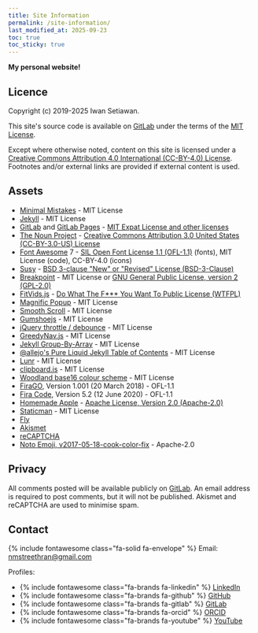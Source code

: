 ```yaml
---
title: Site Information
permalink: /site-information/
last_modified_at: 2025-09-23
toc: true
toc_sticky: true
---
```


**My personal website!**

## Licence

Copyright (c) 2019-2025 Iwan Setiawan.

This site's source code is available on [GitLab](https://gitlab.com/nithiya/nithiya.gitlab.io) under the terms of the [MIT License](https://opensource.org/license/mit).

Except where otherwise noted, content on this site is licensed under a [Creative Commons Attribution 4.0 International (CC-BY-4.0) License](https://creativecommons.org/licenses/by/4.0/).
Footnotes and/or external links are provided if external content is used.

## Assets

- [Minimal Mistakes](https://mademistakes.com/work/jekyll-themes/minimal-mistakes/) - MIT License
- [Jekyll](https://jekyllrb.com/) - MIT License
- [GitLab](https://about.gitlab.com/) and [GitLab Pages](https://docs.gitlab.com/user/project/pages/) - [MIT Expat License and other licenses](https://gitlab.com/gitlab-org/gitlab/blob/master/LICENSE)
- [The Noun Project](https://thenounproject.com/) - [Creative Commons Attribution 3.0 United States (CC-BY-3.0-US) License](https://creativecommons.org/licenses/by/3.0/us/)
- [Font Awesome](https://fontawesome.com/) 7 - [SIL Open Font License 1.1 (OFL-1.1)](https://opensource.org/license/ofl-1-1) (fonts), MIT License (code), CC-BY-4.0 (icons)
- [Susy](https://www.oddbird.net/susy/) - [BSD 3-clause "New" or "Revised" License (BSD-3-Clause)](https://opensource.org/license/bsd-3-clause)
- [Breakpoint](https://github.com/at-import/breakpoint) - MIT License or [GNU General Public License, version 2 (GPL-2.0)](https://www.gnu.org/licenses/old-licenses/gpl-2.0.html)
- [FitVids.js](https://github.com/davatron5000/FitVids.js/) - [Do What The F\*\*\* You Want To Public License (WTFPL)](https://www.wtfpl.net/)
- [Magnific Popup](https://dimsemenov.com/plugins/magnific-popup/) - MIT License
- [Smooth Scroll](https://github.com/cferdinandi/smooth-scroll) - MIT License
- [Gumshoejs](https://github.com/cferdinandi/gumshoe) - MIT License
- [jQuery throttle / debounce](https://benalman.com/projects/jquery-throttle-debounce-plugin/) - MIT License
- [GreedyNav.js](https://github.com/lukejacksonn/GreedyNav) - MIT License
- [Jekyll Group-By-Array](https://github.com/mushishi78/jekyll-group-by-array) - MIT License
- [@allejo's Pure Liquid Jekyll Table of Contents](https://allejo.io/blog/a-jekyll-toc-in-liquid-only/) - MIT License
- [Lunr](https://lunrjs.com) - MIT License
- [clipboard.js](https://clipboardjs.com/) - MIT License
- [Woodland base16 colour scheme](https://github.com/jcornwall/base16-woodland-scheme) - MIT License
- [FiraGO](https://github.com/bBoxType/FiraGO), Version 1.001 (20 March 2018) - OFL-1.1
- [Fira Code](https://github.com/tonsky/FiraCode), Version 5.2 (12 June 2020) - OFL-1.1
- [Homemade Apple](https://fonts.google.com/specimen/Homemade+Apple) - [Apache License, Version 2.0 (Apache-2.0)](https://www.apache.org/licenses/LICENSE-2.0)
- [Staticman](https://staticman.net/) - MIT License
- [Fly](https://fly.io/)
- [Akismet](https://akismet.com)
- [reCAPTCHA](https://cloud.google.com/security/products/recaptcha)
- [Noto Emoji, v2017-05-18-cook-color-fix](https://github.com/googlefonts/noto-emoji/tree/v2017-05-18-cook-color-fix) - Apache-2.0

## Privacy

All comments posted will be available publicly on [GitLab](https://gitlab.com/nithiya/nithiya.gitlab.io/-/tree/main/_data/comments).
An email address is required to post comments, but it will not be published.
Akismet and reCAPTCHA are used to minimise spam.

## Contact

{% include fontawesome class="fa-solid fa-envelope" %} Email: nmstreethran@gmail.com

Profiles:

- {% include fontawesome class="fa-brands fa-linkedin" %} [LinkedIn](https://www.linkedin.com/in/nmstreethran/)
- {% include fontawesome class="fa-brands fa-github" %} [GitHub](https://github.com/nmstreethran)
- {% include fontawesome class="fa-brands fa-gitlab" %} [GitLab](https://gitlab.com/nithiya)
- {% include fontawesome class="fa-brands fa-orcid" %} [ORCID](https://orcid.org/0000-0003-0575-5798)
- {% include fontawesome class="fa-brands fa-youtube" %} [YouTube](https://www.youtube.com/@nithiya)